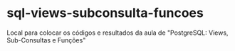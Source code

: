 # sql-views-subconsulta-funcoes
Local para colocar os códigos e resultados da aula de "PostgreSQL: Views, Sub-Consultas e Funções"

